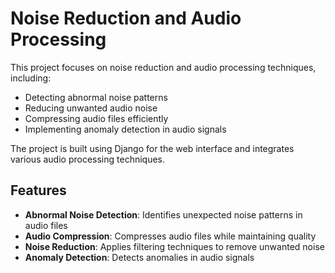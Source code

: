# Noise Reduction and Audio Processing  
 
This project focuses on noise reduction and audio processing techniques, including:  
- Detecting abnormal noise patterns  
- Reducing unwanted audio noise  
- Compressing audio files efficiently  
- Implementing anomaly detection in audio signals  

The project is built using Django for the web interface and integrates various audio processing techniques.  

## Features  
- **Abnormal Noise Detection**: Identifies unexpected noise patterns in audio files  
- **Audio Compression**: Compresses audio files while maintaining quality  
- **Noise Reduction**: Applies filtering techniques to remove unwanted noise  
- **Anomaly Detection**: Detects anomalies in audio signals 
